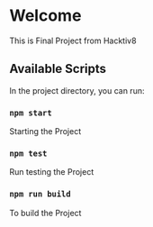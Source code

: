 # Welcome

This is Final Project from Hacktiv8

## Available Scripts

In the project directory, you can run:

### `npm start`

Starting the Project

### `npm test`

Run testing the Project

### `npm run build`

To build the Project